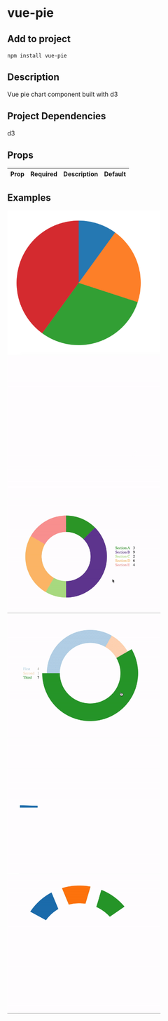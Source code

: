 # vue-pie

## Add to project
```
npm install vue-pie
```

## Description
Vue pie chart component built with d3

## Project Dependencies
d3

## Props
| Prop | Required | Description | Default |
| --- | --- | ----------- | ----------- |


## Examples
<img src="demo/pie.png" alt="Pie" width="350"/>

<img src="demo/basic.gif" alt="Basic" width="350"/>

<img src="demo/hover.gif" alt="Hover" width="350"/>

<img src="demo/click.gif" alt="Click" width="350"/>

<img src="demo/timer.gif" alt="Timer" width="350"/>

<img src="demo/spinner.gif" alt="Spinner" width="350"/>